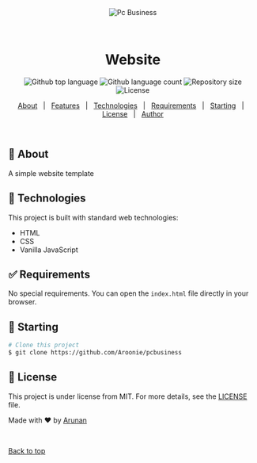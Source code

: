 <div align="center" id="top"> 
  <img src="./.github/app.gif" alt="Pc Business" />

  &#xa0;

  <!-- <a href="https://pc-business.vercel.app/">Demo</a> -->
</div>

<h1 align="center">Website </h1>

<p align="center">
  <img alt="Github top language" src="https://img.shields.io/github/languages/top/Aroonie/pcbusiness?color=56BEB8">

  <img alt="Github language count" src="https://img.shields.io/github/languages/count/Aroonie/pcbusiness?color=56BEB8">

  <img alt="Repository size" src="https://img.shields.io/github/repo-size/Aroonie/pcbusiness?color=56BEB8">

  <img alt="License" src="https://img.shields.io/github/license/Aroonie/pcbusiness?color=56BEB8">

  <!-- <img alt="Github issues" src="https://img.shields.io/github/issues/Aroonie/pcbusiness?color=56BEB8" /> -->

  <!-- <img alt="Github forks" src="https://img.shields.io/github/forks/Aroonie/pcbusiness?color=56BEB8" /> -->

  <!-- <img alt="Github stars" src="https://img.shields.io/github/stars/Aroonie/pcbusiness?color=56BEB8" /> -->
</p>

<!-- Status -->

<!-- <h4 align="center"> 
	🚧  Pc Business 🚀 Under construction...  🚧
</h4> 

<hr> -->

<p align="center">
  <a href="#dart-about">About</a> &#xa0; | &#xa0; 
  <a href="#sparkles-features">Features</a> &#xa0; | &#xa0;
  <a href="#rocket-technologies">Technologies</a> &#xa0; | &#xa0;
  <a href="#white_check_mark-requirements">Requirements</a> &#xa0; | &#xa0;
  <a href="#checkered_flag-starting">Starting</a> &#xa0; | &#xa0;
  <a href="#memo-license">License</a> &#xa0; | &#xa0;
  <a href="https://github.com/Aroonie" target="_blank">Author</a>
</p>

<br>

## :dart: About ##

A simple website template

## :rocket: Technologies ##

This project is built with standard web technologies:

- HTML
- CSS
- Vanilla JavaScript

## :white_check_mark: Requirements ##

No special requirements. You can open the `index.html` file directly in your browser.

## :checkered_flag: Starting ##
```bash
# Clone this project
$ git clone https://github.com/Aroonie/pcbusiness
```

## :memo: License ##

This project is under license from MIT. For more details, see the [LICENSE](LICENSE.md) file.


Made with :heart: by <a href="https://github.com/Aroonie" target="_blank"> Arunan</a>

&#xa0;

<a href="#top">Back to top</a>
